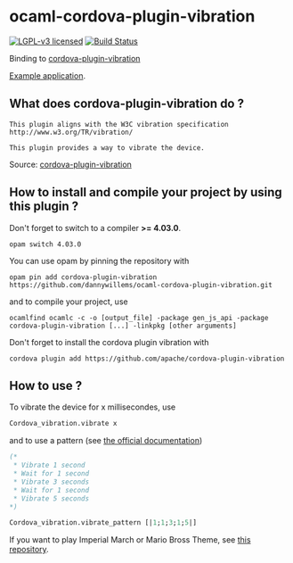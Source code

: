 # ocaml-cordova-plugin-vibration

[![LGPL-v3 licensed](https://img.shields.io/badge/license-LGPLv3-blue.svg)](https://raw.githubusercontent.com/dannywillems/ocaml-cordova-plugin-vibration/master/LICENSE)
[![Build Status](https://travis-ci.org/dannywillems/ocaml-cordova-plugin-vibration.svg?branch=master)](https://travis-ci.org/dannywillems/ocaml-cordova-plugin-vibration)

Binding to
[cordova-plugin-vibration](https://github.com/apache/cordova-plugin-vibration)

[Example application](https://github.com/dannywillems/ocaml-cordova-plugin-vibration-example).

## What does cordova-plugin-vibration do ?

```
This plugin aligns with the W3C vibration specification
http://www.w3.org/TR/vibration/

This plugin provides a way to vibrate the device.
```
Source: [cordova-plugin-vibration](https://github.com/apache/cordova-plugin-vibration)

## How to install and compile your project by using this plugin ?

Don't forget to switch to a compiler **>= 4.03.0**.
```Shell
opam switch 4.03.0
```

You can use opam by pinning the repository with
```Shell
opam pin add cordova-plugin-vibration https://github.com/dannywillems/ocaml-cordova-plugin-vibration.git
```

and to compile your project, use
```Shell
ocamlfind ocamlc -c -o [output_file] -package gen_js_api -package cordova-plugin-vibration [...] -linkpkg [other arguments]
```

Don't forget to install the cordova plugin vibration with
```Shell
cordova plugin add https://github.com/apache/cordova-plugin-vibration
```

## How to use ?

To vibrate the device for x millisecondes, use
```OCaml
Cordova_vibration.vibrate x
```

and to use a pattern (see [the official documentation](https://github.com/apache/cordova-plugin-vibration))
```OCaml
(*
 * Vibrate 1 second
 * Wait for 1 second
 * Vibrate 3 seconds
 * Wait for 1 second
 * Vibrate 5 seconds
*)

Cordova_vibration.vibrate_pattern [|1;1;3;1;5|]
```

If you want to play Imperial March or Mario Bross Theme, see [this
repository](https://github.com/dannywillems/ocaml-cordova-plugin-vibration-example).
